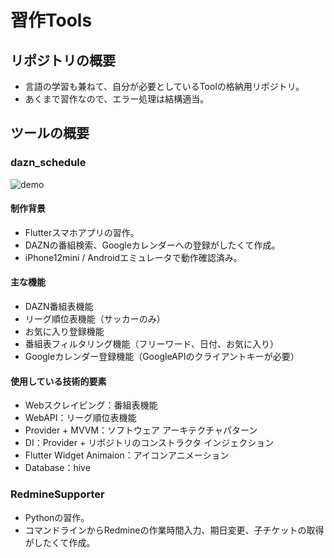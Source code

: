 # 習作Tools

## リポジトリの概要

* 言語の学習も兼ねて、自分が必要としているToolの格納用リポジトリ。
* あくまで習作なので、エラー処理は結構適当。

## ツールの概要

### dazn_schedule

![demo](https://user-images.githubusercontent.com/77208334/105636781-3f57bd80-5ead-11eb-932f-43c515f02ff1.gif)

#### 制作背景
* Flutterスマホアプリの習作。
* DAZNの番組検索、Googleカレンダーへの登録がしたくて作成。
* iPhone12mini / Androidエミュレータで動作確認済み。

#### 主な機能
* DAZN番組表機能
* リーグ順位表機能（サッカーのみ）
* お気に入り登録機能
* 番組表フィルタリング機能（フリーワード、日付、お気に入り）
* Googleカレンダー登録機能（GoogleAPIのクライアントキーが必要）

#### 使用している技術的要素
* Webスクレイピング：番組表機能
* WebAPI：リーグ順位表機能
* Provider + MVVM：ソフトウェア アーキテクチャパターン
* DI：Provider + リポジトリのコンストラクタ インジェクション
* Flutter Widget Animaion：アイコンアニメーション
* Database：hive

### RedmineSupporter

* Pythonの習作。
* コマンドラインからRedmineの作業時間入力、期日変更、子チケットの取得がしたくて作成。
